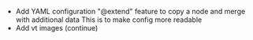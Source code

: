 - Add YAML configuration "@extend" feature to copy a node and merge with additional data
  This is to make config more readable
- Add vt images (continue)
